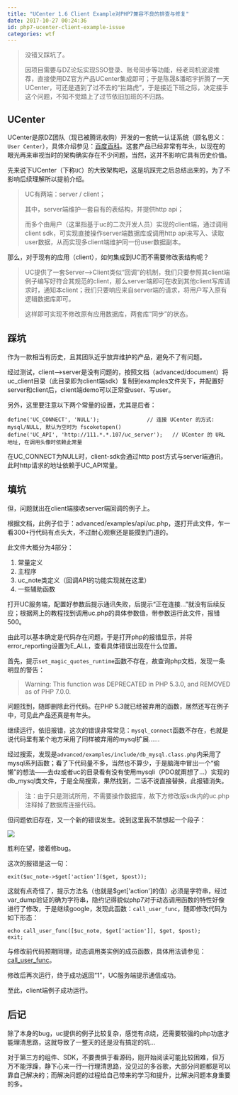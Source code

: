 ```yaml
---
title: "UCenter 1.6 Client Example对PHP7兼容不良的排查与修复"
date: 2017-10-27 00:24:36
id: php7-ucenter-client-example-issue
categories: wtf
---
```


> 没错又踩坑了。
> 
> 因项目需要与DZ论坛实现SSO登录、账号同步等功能，经老司机波波推荐，直接使用DZ官方产品UCenter集成即可；于是陈晟&潘昭宇折腾了一天UCenter，可还是遇到了过不去的“拦路虎”，于是接近下班之际，决定接手这个问题，不知不觉踏上了过节依旧加班的不归路。

## UCenter

UCenter是原DZ团队（现已被腾讯收购）开发的一套统一认证系统（顾名思义：`User Center`），具体介绍参见：[百度百科](https://baike.baidu.com/item/UCenter/10757118)。这套产品已经非常有年头，以现在的眼光再来审视当时的架构确实存在不少问题，当然，这并不影响它具有历史价值。

先来说下UCenter（下称`UC`）的大致架构吧，这是坑踩完之后总结出来的，为了不影响后续理解所以提前介绍。

> UC有两端：server / client；
> 
> 其中，server端维护一套自有的表结构，并提供http api；
> 
> 而多个由用户（这里指基于uc的二次开发人员）实现的client端，通过调用client sdk，可实现直接操作server端数据库或调用http api来写入、读取user数据，从而实现多client端维护同一份user数据副本。

那么，对于现有的应用（client），如何集成到UC而不需要修改表结构呢？

> UC提供了一套Server-->Client类似“回调”的机制，我们只要参照其client端例子编写好符合其规范的client，那么server端即可在收到其他client写库请求时，通知本client；我们只要响应来自server端的请求，将用户写入原有逻辑数据库即可。
> 
> 这样即可实现不修改原有应用数据库，两套库“同步”的状态。

## 踩坑

作为一款相当有历史，且其团队近乎放弃维护的产品，避免不了有问题。

经过测试，client-->server是没有问题的，按照文档（advanced/document）将uc_client目录（此目录即为client端sdk）复制到examples文件夹下，并配置好server和client后，client端demo可以正常查user、写user。

另外，这里要注意以下两个常量的设置，尤其是后者：

    define('UC_CONNECT', 'NULL');               // 连接 UCenter 的方式: mysql/NULL, 默认为空时为 fscoketopen()
    define('UC_API', 'http://111.*.*.107/uc_server');   // UCenter 的 URL 地址, 在调用头像时依赖此常量

在UC_CONNECT为NULL时，client-sdk会通过http post方式与server端通讯，此时http请求的地址依赖于UC_API常量。

## 填坑

但，问题就出在client端接收server端回调的例子上。

根据文档，此例子位于：advanced/examples/api/uc.php，遂打开此文件，乍一看300+行代码有点头大，不过耐心观察还是能摸到门道的。

此文件大概分为4部分：

1.  常量定义
2.  主程序
3.  uc_note类定义（回调API的功能实现就在这里）
4.  一些辅助函数

打开UC服务端，配置好参数后提示通讯失败，后提示“正在连接...”就没有后续反应；根据网上的教程找到调用uc.php的具体参数值，带参数运行此文件，报错500。

由此可以基本确定是代码存在问题，于是打开php的报错显示，并将error_reporting设置为E_ALL，查看具体错误出现在什么位置。

首先，提示`set_magic_quotes_runtime`函数不存在，故查询php文档，发现一条明显的警告：

> Warning: This function was DEPRECATED in PHP 5.3.0, and REMOVED as of PHP 7.0.0.

问题找到，随即删除此行代码。在PHP 5.3就已经被弃用的函数，居然还写在例子中，可见此产品还真是有年头。

继续运行，依旧报错，这次的错误非常常见：`mysql_connect`函数不存在，也就是说代码里有某个地方采用了同样被弃用的mysql扩展……

经过搜索，发现是`advanced/examples/include/db_mysql.class.php`内采用了mysql系列函数；看了下代码量不多，当然也不算少，于是脑海中冒出一个“偷懒”的想法——去dz或者uc的目录看有没有使用mysqli（PDO就甭想了...）实现的db_mysql类文件，于是全局搜索，果然找到，二话不说直接替换，此报错消失。

> 注：由于只是测试所用，不需要操作数据库，故下方修改版sdk内的uc.php注释掉了数据库连接代码。

但问题依旧存在，又一个新的错误发生。说到这里我不禁想起一个段子：

![](https://i.loli.net/2018/08/15/5b73a5aaaf10e.jpg)

胜利在望，接着修bug。

这次的报错是这一句：

    exit($uc_note->$get['action']($get, $post));

这就有点奇怪了，提示方法名（也就是$get['action']的值）必须是字符串，经过var_dump验证的确为字符串，隐约记得貌似php7对于动态调用函数的特性好像进行了修改，于是继续google，发现此函数：`call_user_func`，随即修改代码为如下形态：

    echo call_user_func([$uc_note, $get['action']], $get, $post);
    exit;

与修改前代码预期同理，动态调用类实例的成员函数，具体用法请参见：[call_user_func](http://php.net/manual/zh/function.call-user-func.php)。

修改后再次运行，终于成功返回“1”，UC服务端提示通信成功。

至此，client端例子成功运行。

## 后记

除了本身的bug，uc提供的例子比较复杂，感觉有点绕，还需要较强的php功底才能理清思路，这就导致了一整天的还是没有搞定的坑...

对于第三方的组件、SDK，不要畏惧于看源码，刚开始阅读可能比较困难，但万万不能浮躁，静下心来一行一行理清思路，没见过的多谷歌，大部分问题都是可以靠自己解决的；而解决问题的过程给自己带来的学习和提升，比解决问题本身重要的多。